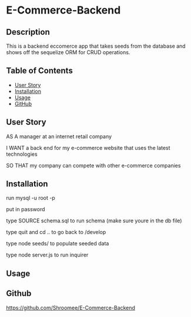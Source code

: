 # E-Commerce-Backend


## Description

This is a backend eccomerce app that takes seeds from the database and shows off the sequelize ORM for CRUD operations.


## Table of Contents


- [User Story](#user-story)
- [Installation](#installation)
- [Usage](#usage)
- [GitHub](#github)



## User Story


AS A manager at an internet retail company


I WANT a back end for my e-commerce website that uses the latest technologies


SO THAT my company can compete with other e-commerce companies


## Installation

run mysql -u root -p


put in password


type SOURCE schema.sql to run schema (make sure youre in the db file)


type quit and cd .. to go back to /develop


type node seeds/ to populate seeded data


type node server.js to run inquirer


## Usage




## Github

https://github.com/Shroomee/E-Commerce-Backend
